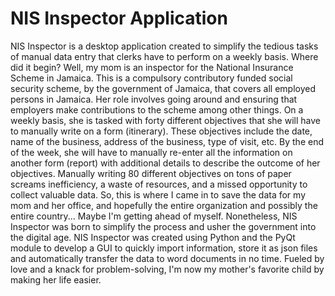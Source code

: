 # NIS Inspector Application

NIS Inspector is a desktop application created to simplify the tedious tasks of manual data entry that clerks have to perform on a weekly basis. Where did it begin? Well, my mom is an inspector for the National Insurance Scheme in Jamaica. This is a compulsory contributory funded social security scheme, by the government of Jamaica, that covers all employed persons in Jamaica. Her role involves going around and ensuring that employers make contributions to the scheme among other things. On a weekly basis, she is tasked with forty different objectives that she will have to manually write on a form (itinerary). These objectives include the date, name of the business, address of the business, type of visit, etc. By the end of the week, she will have to manually re-enter all the information on another form (report) with additional details to describe the outcome of her objectives. Manually writing 80 different objectives on tons of paper screams inefficiency, a waste of resources, and a missed opportunity to collect valuable data. So, this is where I came in to save the data for my mom and her office, and hopefully the entire organization and possibly the entire country... Maybe I'm getting ahead of myself. Nonetheless, NIS Inspector was born to simplify the process and usher the government into the digital age. NIS Inspector was created using Python and the PyQt module to develop a GUI to quickly import information, store it as json files and automatically transfer the data to word documents in no time. Fueled by love and a knack for problem-solving, I'm now my mother's favorite child by making her life easier.
